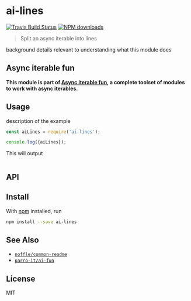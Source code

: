 # ai-lines

[![Travis Build Status](https://img.shields.io/travis/parro-it/ai-lines/master.svg)](http://travis-ci.org/parro-it/ai-lines)
[![NPM downloads](https://img.shields.io/npm/dt/ai-lines.svg)](https://npmjs.org/package/ai-lines)

> Split an async iterable into lines

background details relevant to understanding what this module does

## Async iterable fun
__This module is part of [Async iterable fun](https://github.com/parro-it/ai-fun), a complete toolset of modules to work with async iterables.__

## Usage

description of the example

```js
const aiLines = require('ai-lines');

console.log({aiLines});
```

This will output

```
```

## API

## Install

With [npm](https://npmjs.org/) installed, run

```bash
npm install --save ai-lines
```

## See Also

- [`noffle/common-readme`](https://github.com/noffle/common-readme)
- [`parro-it/ai-fun`](https://github.com/parro-it/ai-fun)


## License

MIT

